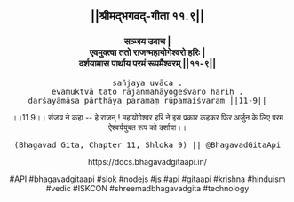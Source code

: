 <center><h2>||श्रीमद्‍भगवद्‍-गीता ११.९||</h2>
<h3>सञ्जय उवाच |<br/>एवमुक्त्वा ततो राजन्महायोगेश्वरो हरिः |<br/>दर्शयामास पार्थाय परमं रूपमैश्वरम् ||११-९||</h3>
<pre>sañjaya uvāca .<br/>evamuktvā tato rājanmahāyogeśvaro hariḥ .<br/>darśayāmāsa pārthāya paramaṃ rūpamaiśvaram ||11-9||</pre>
<p>।।11.9।। संजय ने कहा -- हे राजन् ! महायोगेश्वर हरि ने इस प्रकार कहकर फिर अर्जुन के लिए परम ऐश्वर्ययुक्त रूप को दर्शाया।।</p>
<pre>(Bhagavad Gita, Chapter 11, Shloka 9) || @BhagavadGitaApi</pre><p>https://docs.bhagavadgitaapi.in/</p><p>#API #bhagavadgitaapi #slok #nodejs #js #api #gitaapi #krishna #hinduism #vedic #ISKCON #shreemadbhagavadgita #technology</p></center>
